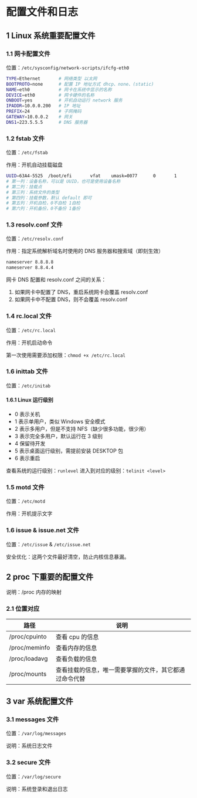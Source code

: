 # 配置文件和日志

## 1 Linux 系统重要配置文件

### 1.1 网卡配置文件

位置：`/etc/sysconfig/network-scripts/ifcfg-eth0`

```bash
TYPE=Ethernet       # 网络类型 以太网
BOOTPROTO=none      # 配置 IP 地址方式 dhcp、none、(static)
NAME=eth0           # 网卡在系统中显示的名称
DEVICE=eth0         # 网卡硬件的名称
ONBOOT=yes          # 开机自动运行 network 服务
IPADDR=10.0.0.200   # IP 地址
PREFIX=24           # 子网掩码
GATEWAY=10.0.0.2    # 网关
DNS1=223.5.5.5      # DNS 服务器
```

### 1.2 fstab 文件

位置：`/etc/fstab`

作用：开机自动挂载磁盘

```bash
UUID=63A4-5525  /boot/efi       vfat    umask=0077      0       1
# 第一列：设备名称，可以是 UUID，也可是使用设备名称
# 第二列：挂载点
# 第三列：系统文件的类型
# 第四列：挂载参数，默认 default 即可
# 第五列：开机自检，0不自检 1自检
# 第六列：开机备份，0不备份 1备份
```

### 1.3 resolv.conf 文件

位置：`/etc/resolv.conf`

作用：指定系统解析域名时使用的 DNS 服务器和搜索域（即刻生效）

```bash
nameserver 8.8.8.8
nameserver 8.8.4.4
```

网卡 DNS 配置和 resolv.conf 之间的关系：

1. 如果网卡中配置了 DNS，重启系统网卡会覆盖 resolv.conf
2. 如果网卡中不配置 DNS，则不会覆盖 resolv.conf

### 1.4 rc.local 文件

位置：`/etc/rc.local`

作用：开机启动命令

第一次使用需要添加权限：`chmod +x /etc/rc.local`

### 1.6 inittab 文件

位置：`/etc/initab`

#### 1.6.1 Linux 运行级别

- 0 表示关机
- 1 表示单用户，类似 Windows 安全模式
- 2 表示多用户，但是不支持 NFS（缺少很多功能，很少用）
- 3 表示完全多用户，默认运行在 3 级别
- 4 保留待开发
- 5 表示桌面运行级别，需提前安装 DESKTOP 包
- 6 表示重启

查看系统的运行级别：`runlevel`
进入到对应的级别：`telinit <level>`

### 1.5 motd 文件

位置：`/etc/motd`

作用：开机提示文字

### 1.6 issue & issue.net 文件

位置：`/etc/issue` & `/etc/issue.net`

安全优化：这两个文件最好清空，防止内核信息暴漏。

## 2 proc 下重要的配置文件

说明：/proc 内存的映射

### 2.1 位置对应

| 路径          | 说明                                                   |
| ------------- | ------------------------------------------------------ |
| /proc/cpuinto | 查看 cpu 的信息                                        |
| /proc/meminfo | 查看内存的信息                                         |
| /proc/loadavg | 查看负载的信息                                         |
| /proc/mounts  | 查看挂载的信息，唯一需要掌握的文件，其它都通过命令代替 |



## 3 var 系统配置文件

### 3.1 messages 文件

位置：`/var/log/messages`

说明：系统日志文件

### 3.2 secure 文件

位置：`/var/log/secure`

说明：系统登录和退出日志
